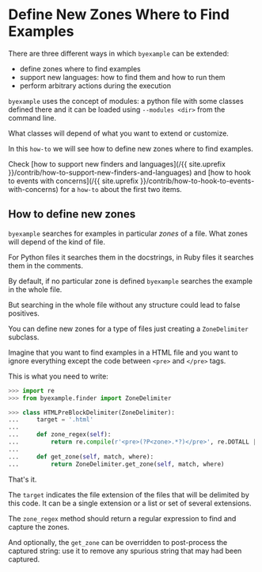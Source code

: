 # Define New Zones Where to Find Examples

There are three different ways in which ``byexample`` can be extended:

 - define zones where to find examples
 - support new languages: how to find them and how to run them
 - perform arbitrary actions during the execution

``byexample`` uses the concept of modules: a python file with some classes
defined there and it can be loaded using ``--modules <dir>`` from the command
line.

What classes will depend of what you want to extend or customize.

In this ``how-to`` we will see how to define new zones where to
find examples.

Check [how to support new finders and languages](/{{ site.uprefix }}/contrib/how-to-support-new-finders-and-languages)
and [how to hook to events with concerns](/{{ site.uprefix }}/contrib/how-to-hook-to-events-with-concerns)
for a ``how-to`` about the first two items.

## How to define new zones

``byexample`` searches for examples in particular *zones* of a file.
What zones will depend of the kind of file.

For Python files it searches them in the docstrings, in Ruby files it
searches them in the comments.

By default, if no particular zone is defined ``byexample`` searches the
example in the whole file.

But searching in the whole file without any structure could lead to false
positives.

You can define new zones for a type of files just creating a ``ZoneDelimiter``
subclass.

Imagine that you want to find examples in a HTML file and you want to ignore
everything except the code between ``<pre>`` and ``</pre>`` tags.

This is what you need to write:

```python
>>> import re
>>> from byexample.finder import ZoneDelimiter

>>> class HTMLPreBlockDelimiter(ZoneDelimiter):
...     target = '.html'
...
...     def zone_regex(self):
...         return re.compile(r'<pre>(?P<zone>.*?)</pre>', re.DOTALL | re.UNICODE)
...
...     def get_zone(self, match, where):
...         return ZoneDelimiter.get_zone(self, match, where)
```

That's it.

The ``target`` indicates the file extension of the files
that will be delimited by this code. It can be a single extension or a list
or set of several extensions.

The ``zone_regex`` method should return a regular expression to find and capture
the zones.

And optionally, the ``get_zone`` can be overridden to post-process the captured
string: use it to remove any spurious string that may had been captured.
